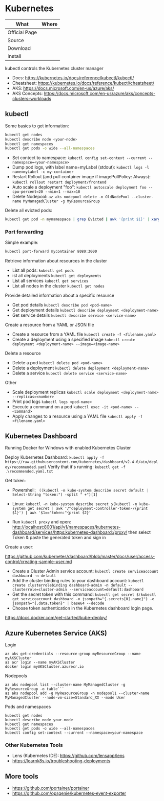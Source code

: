 # Kubernetes

| What          | Where |
|---------------|-------|
| Official Page |       |
| Source        |       |
| Download      |       |
| Install       |       |

kubectl controls the Kubernetes cluster manager

- Docs: <https://kubernetes.io/docs/reference/kubectl/kubectl/>
- Cheatsheet: <https://kubernetes.io/docs/reference/kubectl/cheatsheet/>
- AKS: <https://docs.microsoft.com/en-us/azure/aks/>
- AKS Concepts: <https://docs.microsoft.com/en-us/azure/aks/concepts-clusters-workloads>

## kubectl

Some basics to get information:

``` sh
kubectl get nodes
kubectl describe node <your-node>
kubectl get namespaces
kubectl get pods -o wide --all-namespaces
```

- Set contect to namespace: ```kubectl config set-context --current --namespace=<your-namespace>```
- Dump pod logs, with label name=myLabel (stdout): ```kubectl logs -l name=myLabel -c my-container```
- Restart Rollout (and pull container image if imagePullPolicy: Always): ```kubectl rollout restart deployment/frontend```
- Auto scale a deployment "foo": ```kubectl autoscale deployment foo --cpu-percent=20 --min=1 --max=10```
- Delete Nodepool: ```az aks nodepool delete -n OldNodePool --cluster-name MyManagedCluster -g MyResourceGroup```

Delete all evicted pods:

``` sh
kubectl get pod -n mynamespace | grep Evicted | awk '{print $1}' | xargs kubectl delete pod -n mynamespace
```

### Port forwarding

Simple example:

``` sh
kubectl port-forward mycontainer 8080:3000
```

Retrieve information about resources in the cluster

- List all pods: ```kubectl get pods```
- ist all deployments ```kubectl get deployments```
- List all services ```kubectl get services```
- List all nodes in the cluster ```kubectl get nodes```

Provide detailed information about a specific resource

- Get pod details ```kubectl describe pod <pod-name>```
- Get deployment details ```kubectl describe deployment <deployment-name>```
- Get service details ```kubectl describe service <service-name>```

Create a resource from a YAML or JSON file

- Create a resource from a YAML file ```kubectl create -f <filename.yaml>```
- Create a deployment using a specified image ```kubectl create deployment <deployment-name> --image=<image-name>```

Delete a resource

- Delete a pod ```kubectl delete pod <pod-name>```
- Delete a deployment ```kubectl delete deployment <deployment-name>```
- Delete a service ```kubectl delete service <service-name>```

Other

- Scale deployment replicas ```kubectl scale deployment <deployment-name> --replicas=<number>```
- Print pod logs ```kubectl logs <pod-name>```
- Execute a command on a pod ```kubectl exec -it <pod-name> -- <command>```
- Apply changes to a resource using a YAML file ```kubectl apply -f <filename.yaml>```

## Kubernetes Dashboard

Running Docker for Windows with enabled Kubernetes Cluster

Deploy Kubernetes Dashboard: ```kubectl apply -f https://raw.githubusercontent.com/kubernetes/dashboard/v2.4.0/aio/deploy/recommended.yaml```
Verify that it's running: ```kubectl get -f .\recommended.yaml.txt```

Get token:

- Powershell: ``` ((kubectl -n kube-system describe secret default | Select-String "token:") -split " +")[1]```
- Linux: ```kubectl -n kube-system describe secret $(kubectl -n kube-system get secret | awk '/^deployment-controller-token-/{print $1}') | awk '$1=="token:"{print $2}'```

- Run ```kubectl proxy``` and open: <http://localhost:8001/api/v1/namespaces/kubernetes-dashboard/services/https:kubernetes-dashboard:/proxy/> then select Token & paste the generated token and sign in

Create a user:

<https://github.com/kubernetes/dashboard/blob/master/docs/user/access-control/creating-sample-user.md>

- Create a Cluster Admin service account: ```kubectl create serviceaccount dashboard -n default```
- Add the cluster binding rules to your dashboard account: ```kubectl create clusterrolebinding dashboard-admin -n default --clusterrole=cluster-admin --serviceaccount=default:dashboard```
- Get the secret token with this command: ```kubectl get secret $(kubectl get serviceaccount dashboard -o jsonpath="{.secrets[0].name}") -o jsonpath="{.data.token}" | base64 --decode```
- Choose token authentication in the Kubernetes dashboard login page.

https://docs.docker.com/get-started/kube-deploy/

## Azure Kubernetes Service (AKS)

Login

```az
az aks get-credentials --resource-group myResourceGroup --name myAKSCluster
az acr login --name myAKSCluster
docker login myAKSCluster.azurecr.io
```

Nodepools

```az
az aks nodepool list --cluster-name MyManagedCluster -g MyResourceGroup -o table```
az aks nodepool add -g MyResourceGroup -n nodepool1 --cluster-name MyManagedCluster --node-vm-size=Standard_XX --mode User
```

Pods and namespaces

```az
kubectl get nodes
kubectl describe node your-node
kubectl get namespaces
kubectl get pods -o wide --all-namespaces
kubectl config set-context --current --namespace=your-namespace
```

### Other Kubernetes Tools

- Lens (Kubernetes IDE): <https://github.com/lensapp/lens>
- <https://learnk8s.io/troubleshooting-deployments>

## More tools

- <https://github.com/portainer/portainer>
- <https://github.com/opsgenie/kubernetes-event-exporter>
